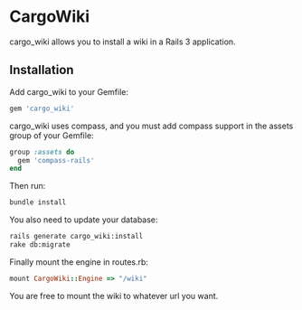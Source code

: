 # CargoWiki

cargo_wiki allows you to install a wiki in a Rails 3 application.

## Installation

Add cargo_wiki to your Gemfile:

~~~ruby
gem 'cargo_wiki'
~~~

cargo_wiki uses compass, and you must add compass support in the assets group of your Gemfile:

~~~ruby
group :assets do
  gem 'compass-rails'
end
~~~

Then run:

~~~bash
bundle install
~~~

You also need to update your database:

~~~bash
rails generate cargo_wiki:install
rake db:migrate
~~~

Finally mount the engine in routes.rb:

~~~ruby
mount CargoWiki::Engine => "/wiki"
~~~

You are free to mount the wiki to whatever url you want.
